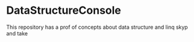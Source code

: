 # DataStructureConsole
This repository has a prof of concepts about data structure and linq skyp and take
